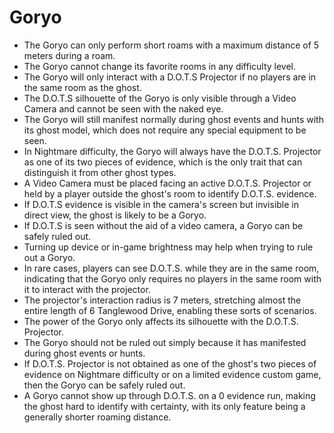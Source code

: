 # Goryo

-   The Goryo can only perform short roams with a maximum distance of 5 meters during a roam.
-   The Goryo cannot change its favorite rooms in any difficulty level.
-   The Goryo will only interact with a D.O.T.S Projector if no players are in the same room as the ghost.
-   The D.O.T.S silhouette of the Goryo is only visible through a Video Camera and cannot be seen with the naked eye.
-   The Goryo will still manifest normally during ghost events and hunts with its ghost model, which does not require any special equipment to be seen.
-   In Nightmare difficulty, the Goryo will always have the D.O.T.S. Projector as one of its two pieces of evidence, which is the only trait that can distinguish it from other ghost types.
-   A Video Camera must be placed facing an active D.O.T.S. Projector or held by a player outside the ghost's room to identify D.O.T.S. evidence.
-   If D.O.T.S evidence is visible in the camera's screen but invisible in direct view, the ghost is likely to be a Goryo.
-   If D.O.T.S is seen without the aid of a video camera, a Goryo can be safely ruled out.
-   Turning up device or in-game brightness may help when trying to rule out a Goryo.
-   In rare cases, players can see D.O.T.S. while they are in the same room, indicating that the Goryo only requires no players in the same room with it to interact with the projector.
-   The projector's interaction radius is 7 meters, stretching almost the entire length of 6 Tanglewood Drive, enabling these sorts of scenarios.
-   The power of the Goryo only affects its silhouette with the D.O.T.S. Projector.
-   The Goryo should not be ruled out simply because it has manifested during ghost events or hunts.
-   If D.O.T.S. Projector is not obtained as one of the ghost's two pieces of evidence on Nightmare difficulty or on a limited evidence custom game, then the Goryo can be safely ruled out.
-   A Goryo cannot show up through D.O.T.S. on a 0 evidence run, making the ghost hard to identify with certainty, with its only feature being a generally shorter roaming distance.